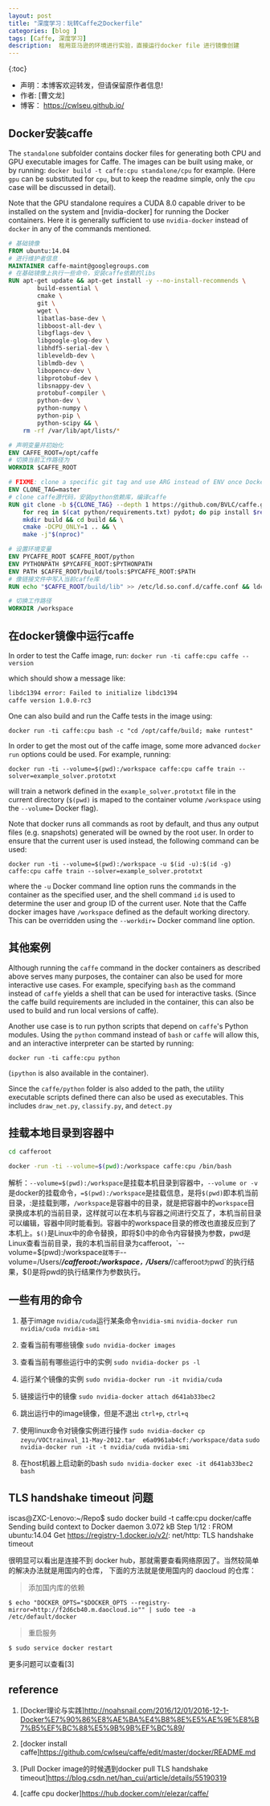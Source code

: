 ```yaml
---
layout: post
title: "深度学习：玩转Caffe之Dockerfile"
categories: [blog ]
tags: [Caffe, 深度学习]
description:  租用亚马逊的环境进行实验，直接运行docker file 进行镜像创建
---
```

{:toc}

- 声明：本博客欢迎转发，但请保留原作者信息!
- 作者: [曹文龙]
- 博客： <https://cwlseu.github.io/>

## Docker安装caffe

The `standalone` subfolder contains docker files for generating both CPU and GPU executable images for Caffe. The images can be built using make, or by running: `docker build -t caffe:cpu standalone/cpu`
for example. (Here `gpu` can be substituted for `cpu`, but to keep the readme simple, only the `cpu` case will be discussed in detail).

Note that the GPU standalone requires a CUDA 8.0 capable driver to be installed on the system and [nvidia-docker] for running the Docker containers. Here it is generally sufficient to use `nvidia-docker` instead of `docker` in any of the commands mentioned.

```Dockerfile
# 基础镜像
FROM ubuntu:14.04
# 进行维护者信息
MAINTAINER caffe-maint@googlegroups.com
# 在基础镜像上执行一些命令，安装caffe依赖的libs
RUN apt-get update && apt-get install -y --no-install-recommends \
        build-essential \
        cmake \
        git \
        wget \
        libatlas-base-dev \
        libboost-all-dev \
        libgflags-dev \
        libgoogle-glog-dev \
        libhdf5-serial-dev \
        libleveldb-dev \
        liblmdb-dev \
        libopencv-dev \
        libprotobuf-dev \
        libsnappy-dev \
        protobuf-compiler \
        python-dev \
        python-numpy \
        python-pip \
        python-scipy && \
    rm -rf /var/lib/apt/lists/*

# 声明变量并初始化
ENV CAFFE_ROOT=/opt/caffe
# 切换当前工作路径为
WORKDIR $CAFFE_ROOT

# FIXME: clone a specific git tag and use ARG instead of ENV once DockerHub supports this.
ENV CLONE_TAG=master
# clone caffe源代码，安装python依赖库，编译caffe
RUN git clone -b ${CLONE_TAG} --depth 1 https://github.com/BVLC/caffe.git . && \
    for req in $(cat python/requirements.txt) pydot; do pip install $req; done && \
    mkdir build && cd build && \
    cmake -DCPU_ONLY=1 .. && \
    make -j"$(nproc)"

# 设置环境变量
ENV PYCAFFE_ROOT $CAFFE_ROOT/python
ENV PYTHONPATH $PYCAFFE_ROOT:$PYTHONPATH
ENV PATH $CAFFE_ROOT/build/tools:$PYCAFFE_ROOT:$PATH
# 像链接文件中写入当前caffe库
RUN echo "$CAFFE_ROOT/build/lib" >> /etc/ld.so.conf.d/caffe.conf && ldconfig

# 切换工作路径
WORKDIR /workspace
```

## 在docker镜像中运行caffe

In order to test the Caffe image, run:
`docker run -ti caffe:cpu caffe --version`

which should show a message like:

```sh
libdc1394 error: Failed to initialize libdc1394
caffe version 1.0.0-rc3
```

One can also build and run the Caffe tests in the image using:

`docker run -ti caffe:cpu bash -c "cd /opt/caffe/build; make runtest"` 

In order to get the most out of the caffe image, some more advanced `docker run` options could be used. For example, running:

`docker run -ti --volume=$(pwd):/workspace caffe:cpu caffe train --solver=example_solver.prototxt`

will train a network defined in the `example_solver.prototxt` file in the current directory (`$(pwd)` is maped to the container volume `/workspace` using the `--volume=` Docker flag).

Note that docker runs all commands as root by default, and thus any output files (e.g. snapshots) generated will be owned by the root user. In order to ensure that the current user is used instead, the following command can be used:

`docker run -ti --volume=$(pwd):/workspace -u $(id -u):$(id -g) caffe:cpu caffe train --solver=example_solver.prototxt`

where the `-u` Docker command line option runs the commands in the container as the specified user, and the shell command `id` is used to determine the user and group ID of the current user. Note that the Caffe docker images have `/workspace` defined as the default working directory. This can be overridden using the `--workdir=` Docker command line option.

## 其他案例

Although running the `caffe` command in the docker containers as described above serves many purposes, the container can also be used for more interactive use cases. For example, specifying `bash` as the command instead of `caffe` yields a shell that can be used for interactive tasks. (Since the caffe build requirements are included in the container, this can also be used to build and run local versions of caffe).

Another use case is to run python scripts that depend on `caffe`'s Python modules. Using the `python` command instead of `bash` or `caffe` will allow this, and an interactive interpreter can be started by running:

`docker run -ti caffe:cpu python`

(`ipython` is also available in the container).

Since the `caffe/python` folder is also added to the path, the utility executable scripts defined there can also be used as executables. This includes `draw_net.py`, `classify.py`, and `detect.py`

## 挂载本地目录到容器中

```bash
cd cafferoot

docker -run -ti --volume=$(pwd):/workspace caffe:cpu /bin/bash

```

解析：`--volume=$(pwd):/workspace`是挂载本机目录到容器中，`--volume or -v`是docker的挂载命令，`=$(pwd):/workspace`是挂载信息，是将`$(pwd)`即本机当前目录，:是挂载到哪，`/workspace`是容器中的目录，就是把容器中的`workspace`目录换成本机的当前目录，这样就可以在本机与容器之间进行交互了，本机当前目录可以编辑，容器中同时能看到。容器中的workspace目录的修改也直接反应到了本机上。`$()`是Linux中的命令替换，即将$()中的命令内容替换为参数，pwd是Linux查看当前目录，我的本机当前目录为cafferoot，`--volume=$(pwd):/workspace`就等于`--volume=/Users/***/cafferoot:/workspace`，`/Users/***/cafferoot`为`pwd`的执行结果，$()是将pwd的执行结果作为参数执行。

## 一些有用的命令

1. 基于image `nvidia/cuda`运行某条命令`nvidia-smi`
`nvidia-docker run  nvidia/cuda nvidia-smi`
2. 查看当前有哪些镜像
`sudo nvidia-docker images`
3. 查看当前有哪些运行中的实例
`sudo nvidia-docker ps -l`
4. 运行某个镜像的实例
`sudo nvidia-docker run -it nvidia/cuda`
5. 链接运行中的镜像
`sudo nvidia-docker attach d641ab33bec2`
6. 跳出运行中的image镜像，但是不退出
`ctrl+p`, `ctrl+q`

7. 使用linux命令对镜像实例进行操作
`sudo nvidia-docker cp zeyu/VOCtrainval_11-May-2012.tar  e6a0961ab4cf:/workspace/data`
`sudo nvidia-docker run -it -t nvidia/cuda nvidia-smi`

8. 在host机器上启动新的bash
`sudo nvidia-docker exec -it d641ab33bec2 bash`



## TLS handshake timeout 问题

iscas@ZXC-Lenovo:~/Repo$ sudo docker build -t caffe:cpu docker/caffe
Sending build context to Docker daemon 3.072 kB
Step 1/12 : FROM ubuntu:14.04
Get https://registry-1.docker.io/v2/: net/http: TLS handshake timeout

很明显可以看出是连接不到 docker hub，那就需要查看网络原因了。当然较简单的解决办法就是用国内的仓库，
下面的方法就是使用国内的 daocloud 的仓库：

> 添加国内库的依赖

`$ echo "DOCKER_OPTS="$DOCKER_OPTS --registry-mirror=http://f2d6cb40.m.daocloud.io"" | sudo tee -a /etc/default/docker`

> 重启服务

`$ sudo service docker restart`

更多问题可以查看[3]

## reference

1. [Docker理论与实践]<http://noahsnail.com/2016/12/01/2016-12-1-Docker%E7%90%86%E8%AE%BA%E4%B8%8E%E5%AE%9E%E8%B7%B5%EF%BC%88%E5%9B%9B%EF%BC%89/>
2. [docker install caffe]<https://github.com/cwlseu/caffe/edit/master/docker/README.md>

3. [Pull Docker image的时候遇到docker pull TLS handshake timeout]<https://blog.csdn.net/han_cui/article/details/55190319>

4. [caffe cpu docker]<https://hub.docker.com/r/elezar/caffe/>